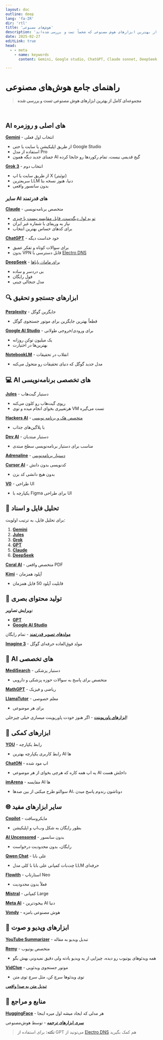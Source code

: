 ```yaml
---
layout: doc
outline: deep
lang: 'fa-IR'
dir: 'rtl'
title: 'هوش‌های مصنوعی'
description: 'مجموعه‌ای کامل از بهترین ابزارهای هوش مصنوعی که شخصاً تست و بررسی شده‌اند'
date: 2025-02-27
editLink: true
head:
  - - meta
    - name: keywords
      content: Gemini, Google studio, ChatGPT, Claude sonnet, DeepSeek, Kimi, Arena, Mistral, Grok3

---
```


# راهنمای جامع هوش‌های مصنوعی

> **مجموعه‌ای کامل از بهترین ابزارهای هوش مصنوعی تست و بررسی شده‌**

<br/>

## AI های اصلی و روزمره <Badge type="info" text="🌟" />

**[Gemini](https://t.me/s/F_NiREvil/5584)** - انتخاب اول فعلی
- از طریق اپلیکیشن یا سایت یا حتی Google Studio 
- استفاده از مدل Pro
- جمنای جدید دیگه همون AI گیج قدیمی نیست، تمام رکوردها رو جابجا کرده

**[Grok 3](https://t.me/s/F_NiREvil/5926)** - انتخاب دوم
- از طریق سایت یا اپ X (توئیتر)
- سریعترین LLM دنیا، هنوز نسخه بتا
- بدون سانسور واقعی

### سایر AI های قدرتمند

**[Claude](https://t.me/s/F_NiREvil/6566)** - متخصص برنامه‌نویسی
- [تو یه لول دیگه‌ست، قابل مقایسه نیست با چیزی](https://t.me/s/F_NiREvil/6566)
- نیاز به وریفای با شماره غیر ایران
- برای کدهای حساس بهترین انتخاب

**[ChatGPT](https://t.me/s/F_NiREvil/4698)** - خود خداست دیگه
- برای سوالات کوتاه و تفکر عمیق
- بدون VPN قابل دسترسی با [Electro DNS](https://t.me/s/F_NiREvil/4489)

**[DeepSeek](https://t.me/s/F_NiREvil/6380)** - [برای مامان باباها](https://t.me/s/F_NiREvil/6380)
- بی دردسر و ساده
- فول رایگان
- مدل جنجالی چینی

## 🔍 ابزارهای جستجو و تحقیق

**[Perplexity](https://t.me/s/F_NiREvil/6479)** - جایگزین گوگل
- قطعاً بهترین جایگزین برای موتور جستجوی گوگل

**[Google AI Studio](https://t.me/s/F_NiREvil/5953)** - برای ورودی/خروجی طولانی
- یک میلیون توکن روزانه
- بهترین‌ها در اختیارت

**[NotebookLM](https://t.me/s/F_NiREvil/5594)** - انقلاب در تحقیقات
- مدل جدید گوگل که دنیای تحقیقات رو متحول می‌کنه

## 💻 AI های تخصصی برنامه‌نویسی

**[Jules](https://jules.google/)** - دستیار گیت‌هاب
- رپوی گیت‌هاب رو کلون می‌کنه
- هرتغییری بخوای انجام میده و توی VM تست می‌گیره

**[Hackers AI](https://t.me/s/F_NiREvil/6140)** - [متخصص هک و برنامه نویسی](https://t.me/s/F_NiREvil/6140)
- با پلاگین‌های جذاب

**[Dev AI](https://t.me/s/F_NiREvil/7060)** - دستیار مبتدیان
- مناسب برای دستیار برنامه‌نویسی سطح مبتدی

**[Adrenaline](https://t.me/s/F_NiREvil/5800)** - [دستیار برنامه‌نویس](https://t.me/s/F_NiREvil/5800)

**[Cursor AI](https://www.cursor.com/)** - کدنویسی بدون دانش
- بدون هیچ دانشی کد بزن

**[V0](https://v0.dev/chat)** - طراحی UI
- یکپارچه با Figma برای طراحی UI

## 📁 تحلیل فایل و اسناد

برای تحلیل فایل، به ترتیب اولویت:
1. **[Gemini](https://t.me/s/F_NiREvil/5584)**
2. **[Jules](https://jules.google/)**
3. **[Grok](https://t.me/s/F_NiREvil/5926)**
4. **[GPT](https://t.me/s/F_NiREvil/4698)**
5. **[Claude](https://t.me/s/F_NiREvil/6566)**
6. **[DeepSeek](https://t.me/s/F_NiREvil/6380)**

**[Coral AI](https://www.getcoralai.com/)** - متخصص واقعی PDF

**[Kimi](https://t.me/s/F_NiREvil/5955)** - آپلود همزمان
- قابلیت آپلود 50 فایل همزمان

## 🎨 تولید محتوای بصری

**ویرایش تصاویر:**
- **[GPT](https://t.me/s/F_NiREvil/4698)**
- **[Google AI Studio](https://aistudio.google.com/generate-image)**

**[مولدهای تصویر قدرتمند](https://t.me/s/F_NiREvil/6467)** - تمام رایگان

**[Imagine 3](https://t.me/s/F_NiREvil/6143)** - مولد فوق‌العاده حرفه‌ای گوگل

## 🎯 AI های تخصصی

**[MediSearch](https://t.me/s/F_NiREvil/7023)** - دستیار پزشکی
- متخصص برای پاسخ به سوالات حوزه پزشکی و دارویی

**[MathGPT](https://t.me/s/F_NiREvil/5974)** - ریاضی و فیزیک

**[LlamaTutor](http://llamatutor.com/)** - معلم خصوصی
- برای هر موضوعی

**[ابزارهای پاورپوینت](https://t.me/s/F_NiREvil/5868)** - اگر هنوز خودت پاورپوینت میسازی خیلی چیزخلی!

## 🔧 ابزارهای کمکی

**[YOU](https://t.me/s/F_NiREvil/5757)** - رابط یکپارچه
- رابط کاربری یکپارچه بهترین AI ها

**[ChatON](https://t.me/s/F_NiREvil/5768)** - اپ مود شده
- یه اپ همه کاره که هرچی بخوای از هر موضوعی AI داخلش هست

**[imArena](https://t.me/s/F_NiREvil/737)** - مقایسه AI ها
- سوالتو طرح میکنی از بین صدها AI، دوتاشون رندوم پاسخ میدن

## 🌐 سایر ابزارهای مفید

**[Copilot](https://t.me/s/F_NiREvil/5663)** - مایکروسافت
- بطور رایگان به شکل وب‌اپ و اپلیکیشن

**[AI Uncensored](https://t.me/s/F_NiREvil/6366)** - بدون سانسور
- رایگان، بدون محدودیت درخواست

**[Qwen Chat](https://t.me/s/F_NiREvil/6404)** - علی بابا
- چت‌بات کمپانی علی بابا با کلی مدل LLM حرفه‌ای

**[Flowith](https://t.me/s/F_NiREvil/6239)** - استارتاپ Neo
- فعلاً بدون محدودیت

**[Mistral](https://t.me/s/F_NiREvil/5590)** - کمپانی Large

**[Meta AI](https://t.me/s/F_NiREvil/5981)** - بیخودترین AI دنیا

**[Vondy](https://t.me/s/F_NiREvil/5118)** - هوش مصنوعی بامزه

## 🎥 ابزارهای ویدیو و صوت

**[YouTube Summarizer](https://chatwith.tools/youtube-summarizer)** - تبدیل ویدیو به مقاله

**[Remy](http://useremy.com/)** - متخصص یوتیوب
- همه ویدئوهای یوتیوب رو دیده، چیزایی از یه ویدیو یادته ولی دقیق نمیدونی بهش بگو

**[VidClue](https://vidclue.com/)** - موتور جستجوی ویدئویی
- توی ویدئوها سرچ کن، مثل سرچ توی متن

**[تبدیل متن به صدا واقعی](https://t.me/s/F_NiREvil/5912)**

## 🔗 منابع و مراجع

**[HuggingFace](https://huggingface.co/models)** - هر مدلی که ایجاد میشه اول میره اینجا

**[سری ابزارهای ترجمه](https://t.me/s/F_NiREvil/6867)** - توسط هوش‌مصنوعی

> **نکته:** برای استفاده از GPT می‌تونید از [Electro DNS](https://t.me/s/F_NiREvil/4489) هم کمک بگیرید

